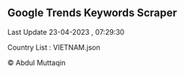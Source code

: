 

## Google Trends Keywords Scraper 
 
Last Update 23-04-2023 , 07:29:30

Country List :
VIETNAM.json



© Abdul Muttaqin 
